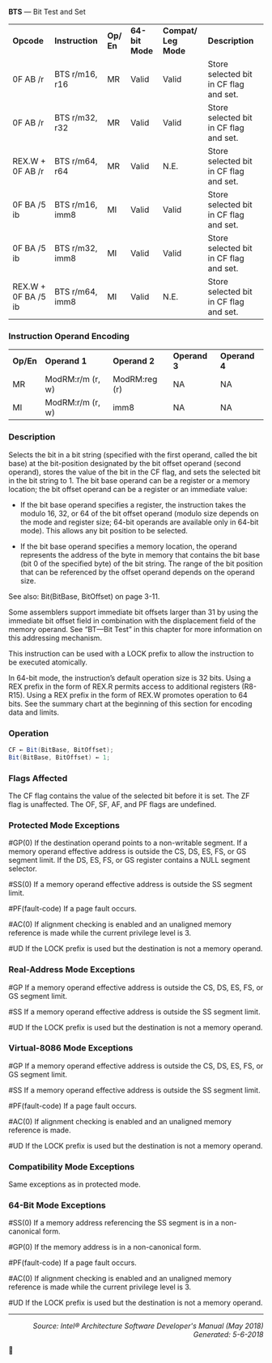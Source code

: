 <b>BTS</b> — Bit Test and Set
<table>
	<tr>
		<td><b>Opcode</b></td>
		<td><b>Instruction</b></td>
		<td><b>Op/ En</b></td>
		<td><b>64-bit Mode</b></td>
		<td><b>Compat/ Leg Mode</b></td>
		<td><b>Description</b></td>
	</tr>
	<tr>
		<td>0F AB /r</td>
		<td>BTS r/m16, r16</td>
		<td>MR</td>
		<td>Valid</td>
		<td>Valid</td>
		<td>Store selected bit in CF flag and set.</td>
	</tr>
	<tr>
		<td>0F AB /r</td>
		<td>BTS r/m32, r32</td>
		<td>MR</td>
		<td>Valid</td>
		<td>Valid</td>
		<td>Store selected bit in CF flag and set.</td>
	</tr>
	<tr>
		<td>REX.W + 0F AB /r</td>
		<td>BTS r/m64, r64</td>
		<td>MR</td>
		<td>Valid</td>
		<td>N.E.</td>
		<td>Store selected bit in CF flag and set.</td>
	</tr>
	<tr>
		<td>0F BA /5 ib</td>
		<td>BTS r/m16, imm8</td>
		<td>MI</td>
		<td>Valid</td>
		<td>Valid</td>
		<td>Store selected bit in CF flag and set.</td>
	</tr>
	<tr>
		<td>0F BA /5 ib</td>
		<td>BTS r/m32, imm8</td>
		<td>MI</td>
		<td>Valid</td>
		<td>Valid</td>
		<td>Store selected bit in CF flag and set.</td>
	</tr>
	<tr>
		<td>REX.W + 0F BA /5 ib</td>
		<td>BTS r/m64, imm8</td>
		<td>MI</td>
		<td>Valid</td>
		<td>N.E.</td>
		<td>Store selected bit in CF flag and set.</td>
	</tr>
</table>


### Instruction Operand Encoding
<table>
	<tr>
		<td><b>Op/En</b></td>
		<td><b>Operand 1</b></td>
		<td><b>Operand 2</b></td>
		<td><b>Operand 3</b></td>
		<td><b>Operand 4</b></td>
	</tr>
	<tr>
		<td>MR</td>
		<td>ModRM:r/m (r, w)</td>
		<td>ModRM:reg (r)</td>
		<td>NA</td>
		<td>NA</td>
	</tr>
	<tr>
		<td>MI</td>
		<td>ModRM:r/m (r, w)</td>
		<td>imm8</td>
		<td>NA</td>
		<td>NA</td>
	</tr>
</table>


### Description
Selects the bit in a bit string (specified with the first operand, called the bit base) at the bit-position designated by
the bit offset operand (second operand), stores the value of the bit in the CF flag, and sets the selected bit in the
bit string to 1. The bit base operand can be a register or a memory location; the bit offset operand can be a register
or an immediate value:

 * If the bit base operand specifies a register, the instruction takes the modulo 16, 32, or 64 of the bit offset
operand (modulo size depends on the mode and register size; 64-bit operands are available only in 64-bit
mode). This allows any bit position to be selected.

 * If the bit base operand specifies a memory location, the operand represents the address of the byte in memory
that contains the bit base (bit 0 of the specified byte) of the bit string. The range of the bit position that can be
referenced by the offset operand depends on the operand size.

See also: Bit(BitBase, BitOffset) on page 3-11.

Some assemblers support immediate bit offsets larger than 31 by using the immediate bit offset field in combination
with the displacement field of the memory operand. See “BT—Bit Test” in this chapter for more information on
this addressing mechanism.

This instruction can be used with a LOCK prefix to allow the instruction to be executed atomically.

In 64-bit mode, the instruction’s default operation size is 32 bits. Using a REX prefix in the form of REX.R permits
access to additional registers (R8-R15). Using a REX prefix in the form of REX.W promotes operation to 64 bits. See
the summary chart at the beginning of this section for encoding data and limits.

### Operation

```java
CF ← Bit(BitBase, BitOffset);
Bit(BitBase, BitOffset) ← 1;
```
### Flags Affected

The CF flag contains the value of the selected bit before it is set. The ZF flag is unaffected. The OF, SF, AF, and PF
flags are undefined.

### Protected Mode Exceptions
<p>#GP(0)
If the destination operand points to a non-writable segment.
If a memory operand effective address is outside the CS, DS, ES, FS, or GS segment limit.
If the DS, ES, FS, or GS register contains a NULL segment selector.
<p>#SS(0)
If a memory operand effective address is outside the SS segment limit.
<p>#PF(fault-code)
If a page fault occurs.
<p>#AC(0)
If alignment checking is enabled and an unaligned memory reference is made while the
current privilege level is 3.
<p>#UD
If the LOCK prefix is used but the destination is not a memory operand.

### Real-Address Mode Exceptions

<p>#GP
If a memory operand effective address is outside the CS, DS, ES, FS, or GS segment limit.
<p>#SS
If a memory operand effective address is outside the SS segment limit.
<p>#UD
If the LOCK prefix is used but the destination is not a memory operand.

### Virtual-8086 Mode Exceptions

<p>#GP
If a memory operand effective address is outside the CS, DS, ES, FS, or GS segment limit.
<p>#SS
If a memory operand effective address is outside the SS segment limit.
<p>#PF(fault-code)
If a page fault occurs.
<p>#AC(0)
If alignment checking is enabled and an unaligned memory reference is made.
<p>#UD
If the LOCK prefix is used but the destination is not a memory operand.

### Compatibility Mode Exceptions

Same exceptions as in protected mode.

### 64-Bit Mode Exceptions

<p>#SS(0)
If a memory address referencing the SS segment is in a non-canonical form.
<p>#GP(0)
If the memory address is in a non-canonical form.
<p>#PF(fault-code)
If a page fault occurs.
<p>#AC(0)
If alignment checking is enabled and an unaligned memory reference is made while the
current privilege level is 3.
<p>#UD
If the LOCK prefix is used but the destination is not a memory operand.

 --- 
<p align="right"><i>Source: Intel® Architecture Software Developer's Manual (May 2018)<br>Generated: 5-6-2018</i></p>
